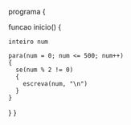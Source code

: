 <!-- 2- Gerar e mostrar os valores ímpares até 500 -->

programa 
{

  funcao inicio() 
  {
    
    inteiro num

    para(num = 0; num <= 500; num++)
    {
      se(num % 2 != 0)
      {
        escreva(num, "\n")
      }
    }
  }
}
